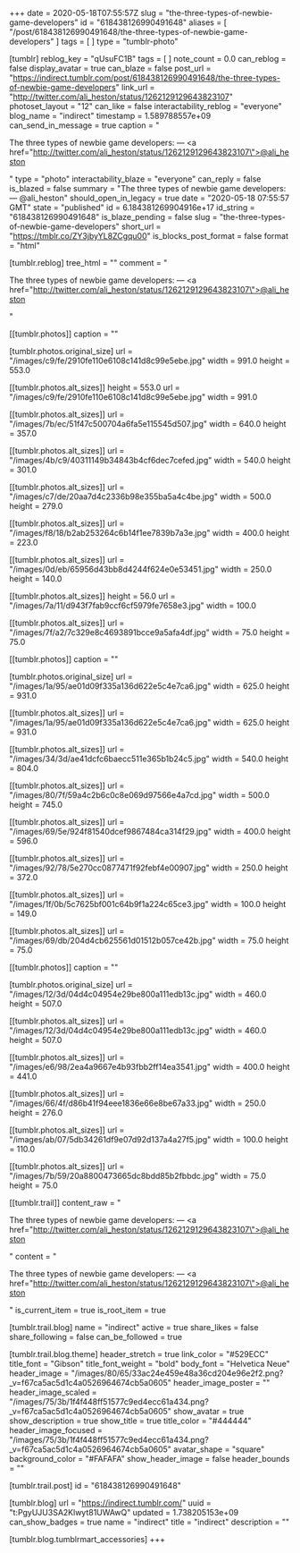 +++
date = 2020-05-18T07:55:57Z
slug = "the-three-types-of-newbie-game-developers"
id = "618438126990491648"
aliases = [ "/post/618438126990491648/the-three-types-of-newbie-game-developers" ]
tags = [ ]
type = "tumblr-photo"

[tumblr]
reblog_key = "qUsuFC1B"
tags = [ ]
note_count = 0.0
can_reblog = false
display_avatar = true
can_blaze = false
post_url = "https://indirect.tumblr.com/post/618438126990491648/the-three-types-of-newbie-game-developers"
link_url = "http://twitter.com/ali_heston/status/1262129129643823107"
photoset_layout = "12"
can_like = false
interactability_reblog = "everyone"
blog_name = "indirect"
timestamp = 1.589788557e+09
can_send_in_message = true
caption = "<p>The three types of newbie game developers: — <a href=\"http://twitter.com/ali_heston/status/1262129129643823107\">@ali_heston</a></p>"
type = "photo"
interactability_blaze = "everyone"
can_reply = false
is_blazed = false
summary = "The three types of newbie game developers: — @ali_heston"
should_open_in_legacy = true
date = "2020-05-18 07:55:57 GMT"
state = "published"
id = 6.184381269904916e+17
id_string = "618438126990491648"
is_blaze_pending = false
slug = "the-three-types-of-newbie-game-developers"
short_url = "https://tmblr.co/ZY3jbyYL8ZCgqu00"
is_blocks_post_format = false
format = "html"

[tumblr.reblog]
tree_html = ""
comment = "<p>The three types of newbie game developers: — <a href=\"http://twitter.com/ali_heston/status/1262129129643823107\">@ali_heston</a></p>"

[[tumblr.photos]]
caption = ""

[tumblr.photos.original_size]
url = "/images/c9/fe/2910fe110e6108c141d8c99e5ebe.jpg"
width = 991.0
height = 553.0

[[tumblr.photos.alt_sizes]]
height = 553.0
url = "/images/c9/fe/2910fe110e6108c141d8c99e5ebe.jpg"
width = 991.0

[[tumblr.photos.alt_sizes]]
url = "/images/7b/ec/51f47c500704a6fa5e115545d507.jpg"
width = 640.0
height = 357.0

[[tumblr.photos.alt_sizes]]
url = "/images/4b/c9/40311149b34843b4cf6dec7cefed.jpg"
width = 540.0
height = 301.0

[[tumblr.photos.alt_sizes]]
url = "/images/c7/de/20aa7d4c2336b98e355ba5a4c4be.jpg"
width = 500.0
height = 279.0

[[tumblr.photos.alt_sizes]]
url = "/images/f8/18/b2ab253264c6b14f1ee7839b7a3e.jpg"
width = 400.0
height = 223.0

[[tumblr.photos.alt_sizes]]
url = "/images/0d/eb/65956d43bb8d4244f624e0e53451.jpg"
width = 250.0
height = 140.0

[[tumblr.photos.alt_sizes]]
height = 56.0
url = "/images/7a/11/d943f7fab9ccf6cf5979fe7658e3.jpg"
width = 100.0

[[tumblr.photos.alt_sizes]]
url = "/images/7f/a2/7c329e8c4693891bcce9a5afa4df.jpg"
width = 75.0
height = 75.0

[[tumblr.photos]]
caption = ""

[tumblr.photos.original_size]
url = "/images/1a/95/ae01d09f335a136d622e5c4e7ca6.jpg"
width = 625.0
height = 931.0

[[tumblr.photos.alt_sizes]]
url = "/images/1a/95/ae01d09f335a136d622e5c4e7ca6.jpg"
width = 625.0
height = 931.0

[[tumblr.photos.alt_sizes]]
url = "/images/34/3d/ae41dcfc6baecc511e365b1b24c5.jpg"
width = 540.0
height = 804.0

[[tumblr.photos.alt_sizes]]
url = "/images/80/7f/59a4c2b6c0c8e069d97566e4a7cd.jpg"
width = 500.0
height = 745.0

[[tumblr.photos.alt_sizes]]
url = "/images/69/5e/924f81540dcef9867484ca314f29.jpg"
width = 400.0
height = 596.0

[[tumblr.photos.alt_sizes]]
url = "/images/92/78/5e270cc0877471f92febf4e00907.jpg"
width = 250.0
height = 372.0

[[tumblr.photos.alt_sizes]]
url = "/images/1f/0b/5c7625bf001c64b9f1a224c65ce3.jpg"
width = 100.0
height = 149.0

[[tumblr.photos.alt_sizes]]
url = "/images/69/db/204d4cb625561d01512b057ce42b.jpg"
width = 75.0
height = 75.0

[[tumblr.photos]]
caption = ""

[tumblr.photos.original_size]
url = "/images/12/3d/04d4c04954e29be800a111edb13c.jpg"
width = 460.0
height = 507.0

[[tumblr.photos.alt_sizes]]
url = "/images/12/3d/04d4c04954e29be800a111edb13c.jpg"
width = 460.0
height = 507.0

[[tumblr.photos.alt_sizes]]
url = "/images/e6/98/2ea4a9667e4b93fbb2ff14ea3541.jpg"
width = 400.0
height = 441.0

[[tumblr.photos.alt_sizes]]
url = "/images/66/4f/d86b41f94eee1836e66e8be67a33.jpg"
width = 250.0
height = 276.0

[[tumblr.photos.alt_sizes]]
url = "/images/ab/07/5db34261df9e07d92d137a4a27f5.jpg"
width = 100.0
height = 110.0

[[tumblr.photos.alt_sizes]]
url = "/images/7b/59/20a8800473665dc8bdd85b2fbbdc.jpg"
width = 75.0
height = 75.0

[[tumblr.trail]]
content_raw = "<p>The three types of newbie game developers: — <a href=\"http://twitter.com/ali_heston/status/1262129129643823107\">@ali_heston</a></p>"
content = "<p>The three types of newbie game developers: &mdash; <a href=\"http://twitter.com/ali_heston/status/1262129129643823107\">@ali_heston</a></p>"
is_current_item = true
is_root_item = true

[tumblr.trail.blog]
name = "indirect"
active = true
share_likes = false
share_following = false
can_be_followed = true

[tumblr.trail.blog.theme]
header_stretch = true
link_color = "#529ECC"
title_font = "Gibson"
title_font_weight = "bold"
body_font = "Helvetica Neue"
header_image = "/images/80/65/33ac24e459e48a36cd204e96e2f2.png?_v=f67ca5ac5d1c4a0526964674cb5a0605"
header_image_poster = ""
header_image_scaled = "/images/75/3b/1f4f448ff51577c9ed4ecc61a434.png?_v=f67ca5ac5d1c4a0526964674cb5a0605"
show_avatar = true
show_description = true
show_title = true
title_color = "#444444"
header_image_focused = "/images/75/3b/1f4f448ff51577c9ed4ecc61a434.png?_v=f67ca5ac5d1c4a0526964674cb5a0605"
avatar_shape = "square"
background_color = "#FAFAFA"
show_header_image = false
header_bounds = ""

[tumblr.trail.post]
id = "618438126990491648"

[tumblr.blog]
url = "https://indirect.tumblr.com/"
uuid = "t:PgyUJU3SA2Klwyt81UWAwQ"
updated = 1.738205153e+09
can_show_badges = true
name = "indirect"
title = "indirect"
description = ""

[tumblr.blog.tumblrmart_accessories]
+++
